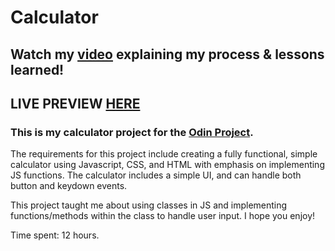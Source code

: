 # Calculator

## Watch my [video](https://www.youtube.com/watch?v=VbB4CA2aZ7w) explaining my process & lessons learned!
## LIVE PREVIEW [HERE]( https://trshpuppy.github.io/calculator/calculator.html)

### This is my calculator project for the [Odin Project](https://www.theodinproject.com/lessons/foundations-calculator).

The requirements for this project include creating a fully functional, simple calculator using Javascript, CSS, and HTML with emphasis on implementing JS functions. The calculator includes a simple UI, and can handle both button and keydown events.

This project taught me about using classes in JS and implementing functions/methods within the class to handle user input. I hope you enjoy!

Time spent: 12 hours.
